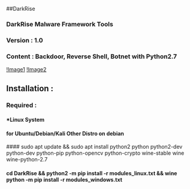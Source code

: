 ##DarkRise
### DarkRise Malware Framework Tools
### Version : 1.0
### Content : Backdoor, Reverse Shell, Botnet with Python2.7
[!Image1](capture1.png)
[!Image2](capture2.png)

## Installation :

### Required :
#### *Linux System

#### for Ubuntu/Debian/Kali Other Distro on debian
#### sudo apt update && sudo apt install python2 python python2-dev python-dev python-pip python-opencv python-crypto wine-stable wine wine-python-2.7
#### cd DarkRise && python2 -m pip install -r modules_linux.txt && wine python -m pip install -r modules_windows.txt
